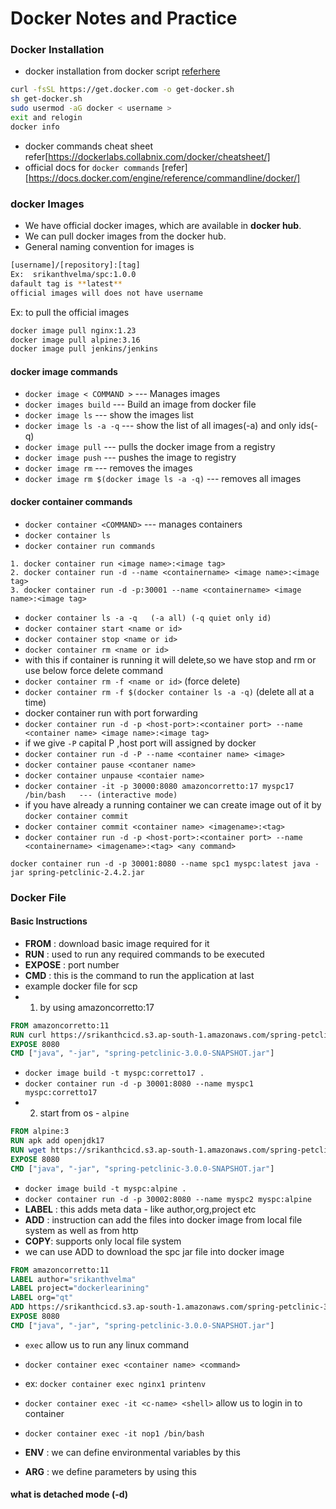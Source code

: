 # Docker Notes and Practice
### Docker Installation
* docker installation from docker script [referhere](https://get.docker.com/)
```sh
curl -fsSL https://get.docker.com -o get-docker.sh
sh get-docker.sh
sudo usermod -aG docker < username >
exit and relogin
docker info
```
* docker commands cheat sheet refer[https://dockerlabs.collabnix.com/docker/cheatsheet/]
* official docs for `docker commands` [refer][https://docs.docker.com/engine/reference/commandline/docker/]  
  
### docker Images
* We have official docker images, which are available in **docker hub**.
* We can pull docker images from the docker hub.
* General naming convention for images is 
```sh
[username]/[repository]:[tag]
Ex:  srikanthvelma/spc:1.0.0
dafault tag is **latest**
official images will does not have username
```
Ex: to pull the official images
```sh
docker image pull nginx:1.23
docker image pull alpine:3.16
docker image pull jenkins/jenkins
```
#### docker image commands
* `docker image < COMMAND >` --- Manages images
* `docker images build`  --- Build an image from docker file
* `docker image ls` --- show the images list
* `docker image ls -a -q` --- show the list of all images(-a) and only ids(-q) 
* `docker image pull` --- pulls the docker image from a registry
* `docker image push` --- pushes the image to registry
* `docker image rm` --- removes the images
* `docker image rm $(docker image ls -a -q)` --- removes all images


#### docker container commands
* `docker container <COMMAND>` --- manages containers
* `docker container ls`
* `docker container run commands`
``` 
1. docker container run <image name>:<image tag>
2. docker container run -d --name <containername> <image name>:<image tag>
3. docker container run -d -p:30001 --name <containername> <image name>:<image tag>
```
* `docker container ls -a -q   (-a all) (-q quiet only id)`
* `docker container start <name or id>`
* `docker container stop <name or id>`
* `docker container rm <name or id>` 
* with this if container is running it will delete,so we have stop and rm or use below force delete command
* `docker container rm -f <name or id>`    (force delete)
* `docker container rm -f $(docker container ls -a -q)`   (delete all at a time)
* docker container run with port forwarding
* `docker container run -d -p <host-port>:<container port> --name <container name> <image name>:<image tag>`
* if we give `-P` capital P ,host port will assigned by docker
* `docker container run -d -P --name <container name> <image>`
* `docker container pause <contaner name>`
* `docker container unpause <contaier name>`
* `docker container -it -p 30000:8080 amazoncorretto:17 myspc17 /bin/bash   --- (interactive mode)`
* if you have already a running container we can create image out of it by `docker container commit`
* `docker container commit <container name> <imagename>:<tag>`
* `docker container run -d -p <host-port>:<container port> --name <containername> <imagename>:<tag> <any command>`
```
docker container run -d -p 30001:8080 --name spc1 myspc:latest java -jar spring-petclinic-2.4.2.jar
```
### Docker File
#### Basic Instructions
* **FROM** : download basic image required for it
* **RUN** : used to run any required commands to be executed
* **EXPOSE** : port number
* **CMD** : this is the command to run the application at last
* example docker file for scp
* 1. by using amazoncorretto:17
```Dockerfile
FROM amazoncorretto:11
RUN curl https://srikanthcicd.s3.ap-south-1.amazonaws.com/spring-petclinic-3.0.0-SNAPSHOT.jar
EXPOSE 8080
CMD ["java", "-jar", "spring-petclinic-3.0.0-SNAPSHOT.jar"]
```
* `docker image build -t myspc:corretto17 .`
* `docker container run -d -p 30001:8080 --name myspc1 myspc:corretto17`
* 2. start from os - `alpine`
```Dockerfile
FROM alpine:3
RUN apk add openjdk17
RUN wget https://srikanthcicd.s3.ap-south-1.amazonaws.com/spring-petclinic-3.0.0-SNAPSHOT.jar
EXPOSE 8080
CMD ["java", "-jar", "spring-petclinic-3.0.0-SNAPSHOT.jar"]
```
* `docker image build -t myspc:alpine .`
* `docker container run -d -p 30002:8080 --name myspc2 myspc:alpine`
* **LABEL** : this adds meta data - like author,org,project etc
* **ADD** : instruction can add the files into docker image from local file system as well as from http
* **COPY**: supports only local file system
* we can use ADD to download the spc jar file into docker image
```Dockerfile
FROM amazoncorretto:11
LABEL author="srikanthvelma"
LABEL project="dockerlearining"
LABEL org="qt"
ADD https://srikanthcicd.s3.ap-south-1.amazonaws.com/spring-petclinic-3.0.0-SNAPSHOT.jar /spring-petclinic-3.0.0-SNAPSHOT.jar
EXPOSE 8080
CMD ["java", "-jar", "spring-petclinic-3.0.0-SNAPSHOT.jar"]
```
* `exec` allow us to run any linux command
* `docker container exec <container name> <command>`
* ex: `docker container exec nginx1 printenv`
* `docker container exec -it <c-name> <shell>` allow us to login in to container
* `docker container exec -it nop1 /bin/bash`

* **ENV** : we can define environmental variables by this
* **ARG** : we define parameters by using this

#### what is detached mode (-d)


